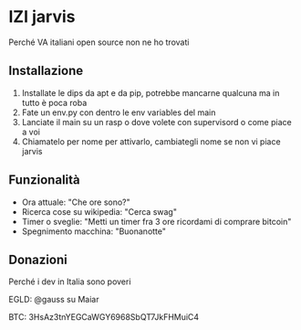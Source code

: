# IZI jarvis
Perché VA italiani open source non ne ho trovati

## Installazione
1. Installate le dips da apt e da pip, potrebbe mancarne qualcuna ma in tutto è poca roba
2. Fate un env.py con dentro le env variables del main
3. Lanciate il main su un rasp o dove volete con supervisord o come piace a voi
4. Chiamatelo per nome per attivarlo, cambiategli nome se non vi piace jarvis

## Funzionalità
- Ora attuale: "Che ore sono?"
- Ricerca cose su wikipedia: "Cerca swag"
- Timer o sveglie: "Metti un timer fra 3 ore ricordami di comprare bitcoin"
- Spegnimento macchina: "Buonanotte"

## Donazioni
Perché i dev in Italia sono poveri

EGLD: @gauss su Maiar

BTC: 3HsAz3tnYEGCaWGY6968SbQT7JkFHMuiC4
